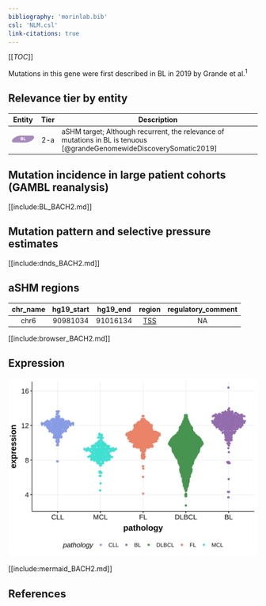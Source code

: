 ```yaml
---
bibliography: 'morinlab.bib'
csl: 'NLM.csl'
link-citations: true
---
```

[[_TOC_]]

Mutations in this gene were first described in BL in 2019 by Grande et al.<sup>1</sup>


## Relevance tier by entity

|Entity|Tier|Description                           |
|:------:|:----:|--------------------------------------|
|![BL](images/icons/BL_tier2.png)    |2-a | aSHM target; Although recurrent, the relevance of mutations in BL is tenuous [@grandeGenomewideDiscoverySomatic2019]|

## Mutation incidence in large patient cohorts (GAMBL reanalysis)

[[include:BL_BACH2.md]]

## Mutation pattern and selective pressure estimates

[[include:dnds_BACH2.md]]

## aSHM regions

|chr_name|hg19_start|hg19_end|region                                                                                   |regulatory_comment|
|:--------:|:----------:|:--------:|:-----------------------------------------------------------------------------------------:|:------------------:|
|chr6    |90981034  |91016134|[TSS](https://genome.ucsc.edu/s/rdmorin/GAMBL%20hg19?position=chr6%3A90981034%2D91016134)|NA                |


[[include:browser_BACH2.md]]

## Expression
![](images/gene_expression/BACH2_by_pathology.svg)

[[include:mermaid_BACH2.md]]

## References


<!-- ORIGIN: grandeGenomewideDiscoverySomatic2019 -->
<!-- BL: grandeGenomewideDiscoverySomatic2019 -->
